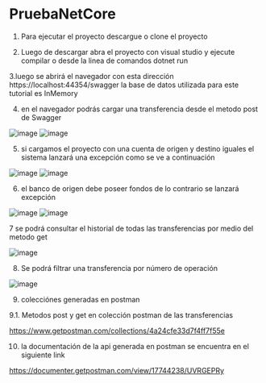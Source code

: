 # PruebaNetCore

1. Para ejecutar el proyecto descargue o clone el proyecto

2. Luego de descargar abra el proyecto con visual studio y ejecute compilar o  desde la linea de comandos dotnet run

3.luego se abrirá el navegador con esta dirección https://localhost:44354/swagger la base de datos utilizada para este tutorial es InMemory

4. en el navegador podrás cargar una transferencia desde el metodo post de Swagger

![image](https://user-images.githubusercontent.com/57592844/147657859-65e98edc-b7f5-4fad-bbe3-1f79e8900992.png)
![image](https://user-images.githubusercontent.com/57592844/147657952-b5ed3927-a25b-4f3e-b348-0a11e5d4c2aa.png)

5. si cargamos el proyecto con una cuenta de origen y destino iguales el sistema lanzará una excepción como se ve a continuación

![image](https://user-images.githubusercontent.com/57592844/147658187-3661db86-99cf-4e97-98d2-d2ca66e7c030.png)
![image](https://user-images.githubusercontent.com/57592844/147658251-af3860b2-aeed-49d7-a33c-a4e6bf4e1fda.png)

6. el banco de origen debe poseer fondos de lo contrario se lanzará excepción 

![image](https://user-images.githubusercontent.com/57592844/147658939-11aa4282-7862-4442-af3e-aa40922f6ff9.png)
![image](https://user-images.githubusercontent.com/57592844/147658974-d72203b9-7dce-4ee6-8a6e-febcd248c8f5.png)

7 se podrá consultar el historial de todas las transferencias por medio del metodo get

![image](https://user-images.githubusercontent.com/57592844/147659229-874aeddd-9df7-481f-be95-acaf990f4369.png)

8. Se podrá filtrar una transferencia por número de operación

![image](https://user-images.githubusercontent.com/57592844/147659326-a197c69d-96ff-4cf9-be48-2690b8b0121d.png)

9. colecciónes generadas en postman

9.1. Metodos post y get en colección postman de las transferencias

https://www.getpostman.com/collections/4a24cfe33d7f4ff7f55e

10. la documentación de la api generada en postman se encuentra en el siguiente link

https://documenter.getpostman.com/view/17744238/UVRGEPRy









